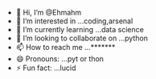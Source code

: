 - 👋 Hi, I’m @Ehmahm
- 👀 I’m interested in ...coding,arsenal
- 🌱 I’m currently learning ...data science
- 💞️ I’m looking to collaborate on ...python 
- 📫 How to reach me ...*******
- 😄 Pronouns: ...pyt or thon
- ⚡ Fun fact: ...lucid

<!---
Ehmahm/Ehmahm is a ✨ special ✨ repository because its `README.md` (this file) appears on your GitHub profile.
You can click the Preview link to take a look at your changes.
--->
